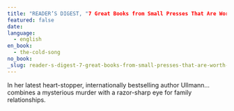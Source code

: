 ```yaml
---
title: "READER’S DIGEST, "7 Great Books from Small Presses That Are Worth Your Time""
featured: false
date:
language:
  - english
en_book:
  - the-cold-song
no_book:
_slug: reader-s-digest-7-great-books-from-small-presses-that-are-worth-your-time
---
```


In her latest heart-stopper, internationally bestselling author Ullmann…combines a mysterious murder with a razor-sharp eye for family relationships.

